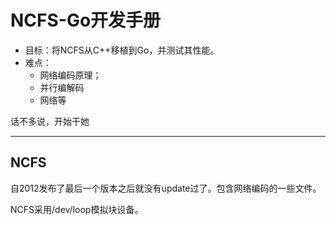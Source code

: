 # NCFS-Go开发手册



- 目标：将NCFS从C++移植到Go，并测试其性能。
- 难点：
  - 网络编码原理；
  - 并行编解码
  - 网络等

话不多说，开始干她

---

## NCFS

自2012发布了最后一个版本之后就没有update过了。包含网络编码的一些文件。

NCFS采用/dev/loop模拟块设备。

